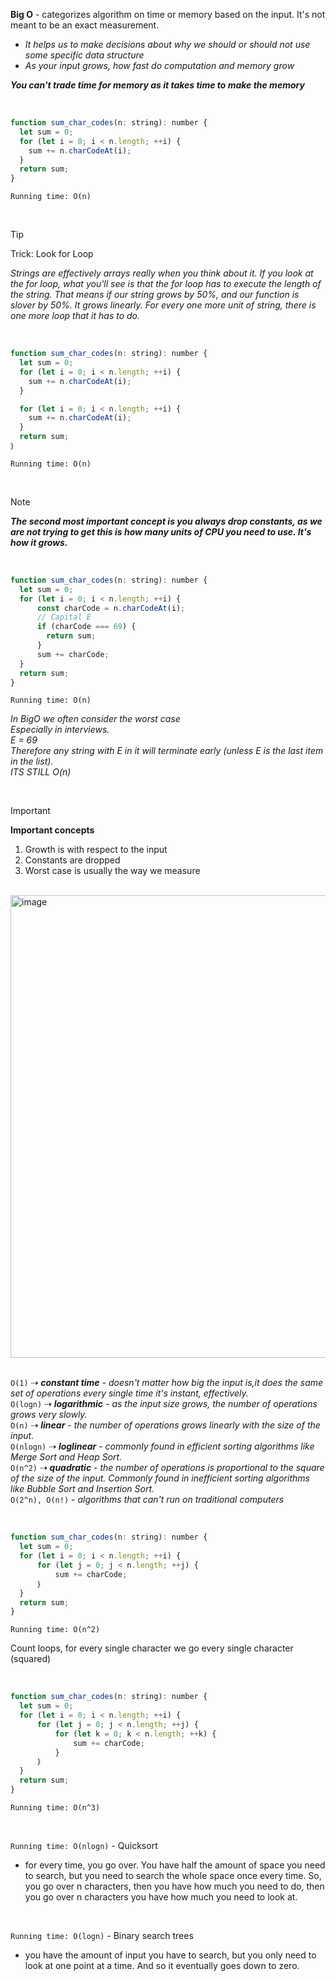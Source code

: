 **Big O** - categorizes algorithm on time or memory based on the input. It's not meant to be an exact measurement.
- *It helps us to make decisions about why we should or should not use some specific data structure*
- *As your input grows, how fast do computation and memory grow*

***You can't trade time for memory as it takes time to make the memory***

<br />

```javascript
function sum_char_codes(n: string): number {
  let sum = 0;
  for (let i = 0; i < n.length; ++i) {
    sum += n.charCodeAt(i);
  }
  return sum;
}
```
`Running time: O(n)`

<br />

> [!TIP]
> Trick: Look for Loop

*Strings are effectively arrays really when you think about it. If you look at the for loop, what you'll see is that the for loop has to execute the length of the string. That means if our string grows by 50%, and our function is slover by 50%. It grows linearly. For every one more unit of string, there is one more loop that it has to do.*

<br />

```javascript
function sum_char_codes(n: string): number {
  let sum = 0;
  for (let i = 0; i < n.length; ++i) {
    sum += n.charCodeAt(i);
  }

  for (let i = 0; i < n.length; ++i) {
    sum += n.charCodeAt(i);
  }
  return sum;
｝
```
`Running time: O(n)`

<br />

> [!NOTE]
> ***The second most important concept is you always drop constants, as we are not trying to get this is how many units of CPU you need to use. It's how it grows.***

<br />

```javascript
function sum_char_codes(n: string): number {
  let sum = 0;
  for (let i = 0; i < n.length; ++i) {
      const charCode = n.charCodeAt(i);
      // Capital E
      if (charCode === 69) {
        return sum;
      }
      sum += charCode;
  }
  return sum;
}
```
`Running time: O(n)`

*In BigO we often consider the worst case
<br /> 
Especially in interviews.
<br /> 
E = 69
<br /> 
Therefore any string with E in it will terminate early (unless E is the last item in the list).
<br /> 
ITS STILL O(n)*

<br />

> [!IMPORTANT]
> **Important concepts**
> 1. Growth is with respect to the input
> 2. Constants are dropped
> 3. Worst case is usually the way we measure

<br />
<img width="740" alt="image" src="https://github.com/mbrezov/The-Last-Algorithms-Course-Youll-Need-notes/assets/127137480/668e6973-160f-4dbf-90d3-6f6d9f55ff93">

<br /> 
<br /> 

`O(1)` ⇢ ***constant time*** - *doesn't matter how big the input is,it does the same set of operations every single time it's instant, effectively.*
<br /> 
`O(logn)` ⇢ ***logarithmic*** - *as the input size grows, the number of operations grows very slowly.*
<br /> 
`O(n)` ⇢ ***linear*** - *the number of operations grows linearly with the size of the input.*
<br /> 
`O(nlogn)` ⇢ ***loglinear*** - *commonly found in efficient sorting algorithms like Merge Sort and Heap Sort.*
<br /> 
`O(n^2)` ⇢ ***quadratic*** - *the number of operations is proportional to the square of the size of the input. Commonly found in inefficient sorting algorithms like Bubble Sort and Insertion Sort.*
<br /> 
`O(2^n), O(n!)` - *algorithms that can't run on traditional computers*

<br />

```javascript
function sum_char_codes(n: string): number {
  let sum = 0;
  for (let i = 0; i < n.length; ++i) {
      for (let j = 0; j < n.length; ++j) {
          sum += charCode;
      ｝
  }
  return sum;
}
```

`Running time: O(n^2)`

Count loops, for every single character we go every single character (squared)

<br />

```javascript
function sum_char_codes(n: string): number {
  let sum = 0;
  for (let i = 0; i < n.length; ++i) {
      for (let j = 0; j < n.length; ++j) {
          for (let k = 0; k < n.length; ++k) {
              sum += charCode;
          }
      ｝
  }
  return sum;
}
```

`Running time: O(n^3)`

<br />

`Running time: O(nlogn)` - Quicksort
<br />
- for every time, you go over. You have half the amount of space you need to search, but you need to search the whole space once every time. So, you go over n characters, then you have how much you need to do, then you go over n characters you have how much you need to look at.

<br />

`Running time: O(logn)` - Binary search trees
<br />
- you have the amount of input you have to search, but you only need to look at one point at a time. And so it eventually goes down to zero.
